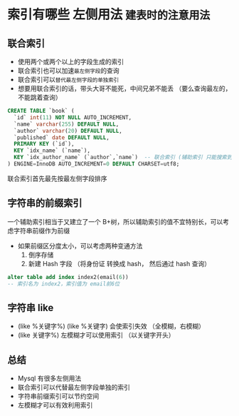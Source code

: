 # 索引有哪些 左侧用法 `建表时的注意用法`

## 联合索引

- 使用两个或两个以上的字段生成的索引
- 联合索引也可以加速`最左侧字段`的查询
- 联合索引可以`替代最左侧字段的单独索引`
- 想要用联合索引的话，带头大哥不能死，中间兄弟不能丢 （要么查询最左的，不能跳着查询）

```sql
CREATE TABLE `book` (
  `id` int(11) NOT NULL AUTO_INCREMENT,
  `name` varchar(255) DEFAULT NULL,
  `author` varchar(20) DEFAULT NULL,
  `published` date DEFAULT NULL,
  PRIMARY KEY (`id`),
  KEY `idx_name` (`name`),
  KEY `idx_author_name` (`author`,`name`)  -- 联合索引 (辅助索引 只能搜索到主键值，再去通过主键在主索引查找数据)
) ENGINE=InnoDB AUTO_INCREMENT=0 DEFAULT CHARSET=utf8;

```

联合索引首先最先按最左侧字段排序

## 字符串的前缀索引

一个辅助索引相当于又建立了一个 B+树，所以辅助索引的值不宜特别长，可以考虑字符串前缀作为前缀

- 如果前缀区分度太小，可以考虑两种变通方法
  1. 倒序存储
  2. 新建 Hash 字段 （将身份证 转换成 hash， 然后通过 hash 查询）

```sql
alter table add index index2(email(6))
-- 索引名为 index2，索引值为 email前6位
```

## 字符串 like

- (like %关键字%) (like %关键字) 会使索引失效 （全模糊，右模糊）
- (like 关键字%) 左模糊才可以使用索引 （以关键字开头）

## 总结

- Mysql 有很多左侧用法
- 联合索引可以代替最左侧字段单独的索引
- 字符串前缀索引可以节约空间
- 左模糊才可以有效利用索引

